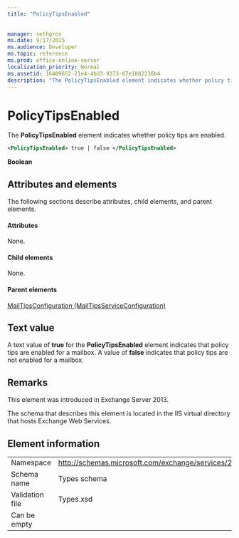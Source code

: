 ```yaml
---
title: "PolicyTipsEnabled"
 
 
manager: sethgros
ms.date: 9/17/2015
ms.audience: Developer
ms.topic: reference
ms.prod: office-online-server
localization_priority: Normal
ms.assetid: 16409652-21e4-4bd3-9373-67e1882236b4
description: "The PolicyTipsEnabled element indicates whether policy tips are enabled."
---
```


# PolicyTipsEnabled

The **PolicyTipsEnabled** element indicates whether policy tips are enabled. 
  
```XML
<PolicyTipsEnabled> true | false </PolicyTipsEnabled>
```

 **Boolean**
## Attributes and elements

The following sections describe attributes, child elements, and parent elements.
  
#### Attributes

None.
  
#### Child elements

None.
  
#### Parent elements

[MailTipsConfiguration (MailTipsServiceConfiguration)](mailtipsconfiguration-mailtipsserviceconfiguration.md)
  
## Text value

A text value of **true** for the **PolicyTipsEnabled** element indicates that policy tips are enabled for a mailbox. A value of **false** indicates that policy tips are not enabled for a mailbox. 
  
## Remarks

This element was introduced in Exchange Server 2013.
  
The schema that describes this element is located in the IIS virtual directory that hosts Exchange Web Services.
  
## Element information

|||
|:-----|:-----|
|Namespace  <br/> |http://schemas.microsoft.com/exchange/services/2006/types  <br/> |
|Schema name  <br/> |Types schema  <br/> |
|Validation file  <br/> |Types.xsd  <br/> |
|Can be empty  <br/> ||
   

